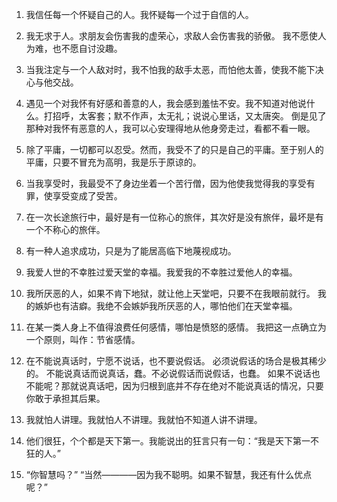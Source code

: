1. 我信任每一个怀疑自己的人。我怀疑每一个过于自信的人。

2. 我无求于人。求朋友会伤害我的虚荣心，求敌人会伤害我的骄傲。
   我不愿使人为难，也不愿自讨没趣。

3. 当我注定与一个人敌对时，我不怕我的敌手太恶，而怕他太善，使我不能下决心与他交战。

4. 遇见一个对我怀有好感和善意的人，我会感到羞怯不安。我不知道对他说什么。打招呼，太客套；默不作声，太无礼；说说心里话，又太唐突。
   倒是见了那种对我怀有恶意的人，我可以心安理得地从他身旁走过，看都不看一眼。

5. 除了平庸，一切都可以忍受。然而，我受不了的只是自己的平庸。至于别人的平庸，只要不冒充为高明，我是乐于原谅的。

6. 当我享受时，我最受不了身边坐着一个苦行僧，因为他使我觉得我的享受有罪，使享受变成了受苦。

7. 在一次长途旅行中，最好是有一位称心的旅伴，其次好是没有旅伴，最坏是有一个不称心的旅伴。

8. 有一种人追求成功，只是为了能居高临下地蔑视成功。

9. 我爱人世的不幸胜过爱天堂的幸福。我爱我的不幸胜过爱他人的幸福。

10. 我所厌恶的人，如果不肯下地狱，就让他上天堂吧，只要不在我眼前就行。
    我的嫉妒也有洁癖。我绝不会嫉妒我所厌恶的人，哪怕他们在天堂幸福。

11. 在某一类人身上不值得浪费任何感情，哪怕是愤怒的感情。
    我把这一点确立为一个原则，叫作：节省感情。

12. 在不能说真话时，宁愿不说话，也不要说假话。
    必须说假话的场合是极其稀少的。
    不能说真话而说真话，蠢。不必说假话而说假话，也蠢。
    如果不说话也不能呢？那就说真话吧，因为归根到底并不存在绝对不能说真话的情况，只要你敢于承担其后果。

13. 我就怕人讲理。我就怕人不讲理。我就怕不知道人讲不讲理。

14. 他们很狂，个个都是天下第一。我能说出的狂言只有一句：“我是天下第一不狂的人。”

15. “你智慧吗？”
    “当然————因为我不聪明。如果不智慧，我还有什么优点呢？”
